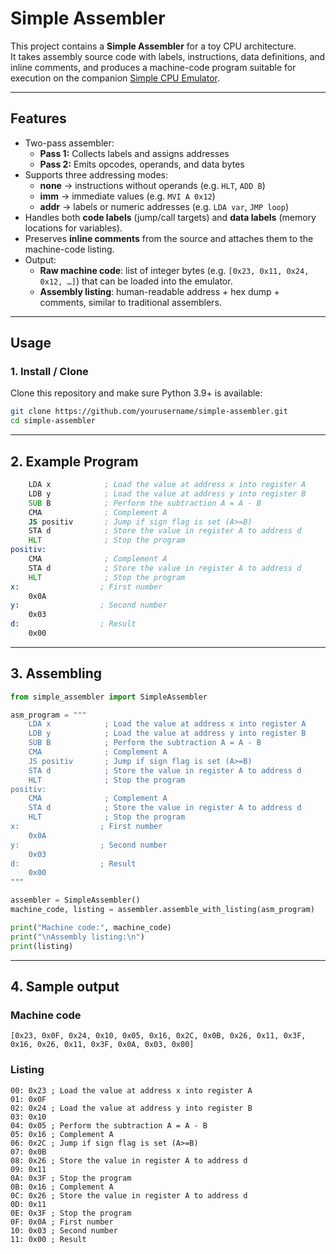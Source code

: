 # Simple Assembler

This project contains a **Simple Assembler** for a toy CPU architecture.  
It takes assembly source code with labels, instructions, data definitions, and inline comments, and produces a machine-code program suitable for execution on the companion [Simple CPU Emulator](../simple_cpu_emulator.py).

---

## Features

- Two-pass assembler:
  - **Pass 1:** Collects labels and assigns addresses
  - **Pass 2:** Emits opcodes, operands, and data bytes
- Supports three addressing modes:
  - **none** → instructions without operands (e.g. `HLT`, `ADD B`)
  - **imm** → immediate values (e.g. `MVI A 0x12`)
  - **addr** → labels or numeric addresses (e.g. `LDA var`, `JMP loop`)
- Handles both **code labels** (jump/call targets) and **data labels** (memory locations for variables).
- Preserves **inline comments** from the source and attaches them to the machine-code listing.
- Output:
  - **Raw machine code**: list of integer bytes (e.g. `[0x23, 0x11, 0x24, 0x12, …]`) that can be loaded into the emulator.
  - **Assembly listing**: human-readable address + hex dump + comments, similar to traditional assemblers.

---

## Usage

### 1. Install / Clone

Clone this repository and make sure Python 3.9+ is available:

```bash
git clone https://github.com/yourusername/simple-assembler.git
cd simple-assembler
```

---

## 2. Example Program

```asm
    LDA x            ; Load the value at address x into register A
    LDB y            ; Load the value at address y into register B
    SUB B            ; Perform the subtraction A = A - B
    CMA              ; Complement A
    JS positiv       ; Jump if sign flag is set (A>=B)
    STA d            ; Store the value in register A to address d
    HLT              ; Stop the program
positiv:
    CMA              ; Complement A
    STA d            ; Store the value in register A to address d
    HLT              ; Stop the program
x:                  ; First number
    0x0A
y:                  ; Second number
    0x03
d:                  ; Result
    0x00
```

---

## 3. Assembling

```python
from simple_assembler import SimpleAssembler

asm_program = """
    LDA x            ; Load the value at address x into register A
    LDB y            ; Load the value at address y into register B
    SUB B            ; Perform the subtraction A = A - B
    CMA              ; Complement A
    JS positiv       ; Jump if sign flag is set (A>=B)
    STA d            ; Store the value in register A to address d
    HLT              ; Stop the program
positiv:
    CMA              ; Complement A
    STA d            ; Store the value in register A to address d
    HLT              ; Stop the program
x:                  ; First number
    0x0A
y:                  ; Second number
    0x03
d:                  ; Result
    0x00
"""

assembler = SimpleAssembler()
machine_code, listing = assembler.assemble_with_listing(asm_program)

print("Machine code:", machine_code)
print("\nAssembly listing:\n")
print(listing)
```

---

## 4. Sample output

### Machine code

```text
[0x23, 0x0F, 0x24, 0x10, 0x05, 0x16, 0x2C, 0x0B, 0x26, 0x11, 0x3F, 0x16, 0x26, 0x11, 0x3F, 0x0A, 0x03, 0x00]
```

### Listing

```text
00: 0x23 ; Load the value at address x into register A
01: 0x0F
02: 0x24 ; Load the value at address y into register B
03: 0x10
04: 0x05 ; Perform the subtraction A = A - B
05: 0x16 ; Complement A
06: 0x2C ; Jump if sign flag is set (A>=B)
07: 0x0B
08: 0x26 ; Store the value in register A to address d
09: 0x11
0A: 0x3F ; Stop the program
0B: 0x16 ; Complement A
0C: 0x26 ; Store the value in register A to address d
0D: 0x11
0E: 0x3F ; Stop the program
0F: 0x0A ; First number
10: 0x03 ; Second number
11: 0x00 ; Result
```
